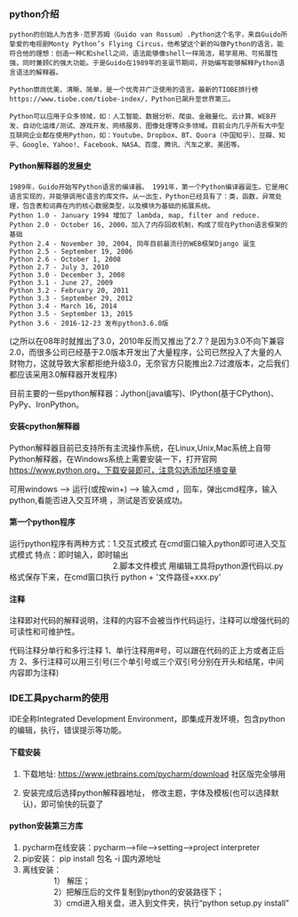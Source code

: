 ### python介绍

    python的创始人为吉多·范罗苏姆（Guido van Rossum）.Python这个名字，来自Guido所挚爱的电视剧Monty Python’s Flying Circus，他希望这个新的叫做Python的语言，能符合他的理想：创造一种C和shell之间，语法能够像shell一样简洁，易学易用、可拓展性强，同时兼顾C的强大功能。于是Guido在1989年的圣诞节期间，开始编写能够解释Python语言语法的解释器。

    Python崇尚优美、清晰、简单，是一个优秀并广泛使用的语言。最新的TIOBE排行榜https://www.tiobe.com/tiobe-index/，Python已飙升至世界第三。

    Python可以应用于众多领域，如：人工智能、数据分析、爬虫、金融量化、云计算、WEB开发、自动化运维/测试、游戏开发、网络服务、图像处理等众多领域。目前业内几乎所有大中型互联网企业都在使用Python，如：Youtube、Dropbox、BT、Quora（中国知乎）、豆瓣、知乎、Google、Yahoo!、Facebook、NASA、百度、腾讯、汽车之家、美团等。

#### Python解释器的发展史

    1989年，Guido开始写Python语言的编译器。 1991年，第一个Python编译器诞生。它是用C语言实现的，并能够调用C语言的库文件。从一出生，Python已经具有了：类，函数，异常处理，包含表和词典在内的核心数据类型，以及模块为基础的拓展系统。
    Python 1.0 - January 1994 增加了 lambda, map, filter and reduce.
    Python 2.0 - October 16, 2000，加入了内存回收机制，构成了现在Python语言框架的基础
    Python 2.4 - November 30, 2004, 同年目前最流行的WEB框架Django 诞生
    Python 2.5 - September 19, 2006
    Python 2.6 - October 1, 2008
    Python 2.7 - July 3, 2010
    Python 3.0 - December 3, 2008
    Python 3.1 - June 27, 2009
    Python 3.2 - February 20, 2011
    Python 3.3 - September 29, 2012
    Python 3.4 - March 16, 2014
    Python 3.5 - September 13, 2015
    Python 3.6 - 2016-12-23 发布python3.6.0版 
        
(之所以在08年时就推出了3.0，2010年反而又推出了2.7？是因为3.0不向下兼容2.0，而很多公司已经基于2.0版本开发出了大量程序，公司已然投入了大量的人财物力，这就导致大家都拒绝升级3.0，无奈官方只能推出2.7过渡版本，之后我们都应该采用3.0解释器开发程序)

目前主要的一些python解释器：Jython(java编写)、IPython(基于CPython)、PyPy、IronPython。

#### 安装cpython解释器

Python解释器目前已支持所有主流操作系统，在Linux,Unix,Mac系统上自带Python解释器，在Windows系统上需要安装一下，打开官网 https://www.python.org，下载安装即可，注意勾选添加环境变量

可用windows --> 运行(或按win+) --> 输入cmd ，回车，弹出cmd程序，输入python,看能否进入交互环境 ，测试是否安装成功。

#### 第一个python程序

运行python程序有两种方式：1.交互式模式   在cmd窗口输入python即可进入交互式模式 特点：即时输入，即时输出  
 &emsp;&emsp;&emsp;&emsp;&emsp;&emsp;&emsp;&emsp;&emsp;&emsp;&emsp;&emsp;&emsp;                      2.脚本文件模式 用编辑工具将python源代码以.py格式保存下来，在cmd窗口执行 python + '文件路径+xxx.py'

#### 注释

注释即对代码的解释说明，注释的内容不会被当作代码运行，注释可以增强代码的可读性和可维护性。

代码注释分单行和多行注释
1、单行注释用#号，可以跟在代码的正上方或者正后方
2、多行注释可以用三引号(三个单引号或三个双引号分别在开头和结尾，中间内容即为注释)

### IDE工具pycharm的使用

IDE全称Integrated Development Environment，即集成开发环境，包含python的编辑，执行，错误提示等功能。

#### 下载安装

1. 下载地址: https://www.jetbrains.com/pycharm/download  社区版完全够用

2. 安装完成后选择python解释器地址， 修改主题，字体及模板(也可以选择默认)，即可愉快的玩耍了

#### python安装第三方库  
1. pycharm在线安装：pycharm-->file-->setting-->project interpreter  
2. pip安装： pip install 包名 -i 国内源地址  
3. 离线安装：  
&emsp;&emsp;&emsp;&emsp;1） 解压；  
&emsp;&emsp;&emsp;&emsp;2）把解压后的文件复制到python的安装路径下；  
&emsp;&emsp;&emsp;&emsp;3）cmd进入相关盘，进入到文件夹，执行“python setup.py install”    



